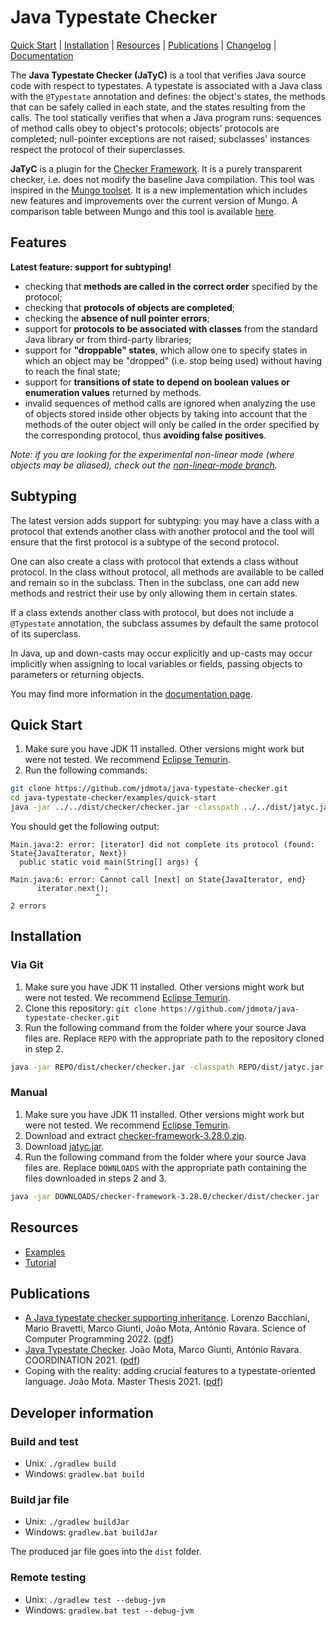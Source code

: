 # Java Typestate Checker

[Quick Start](#quick-start) | [Installation](#installation) | [Resources](#resources) | [Publications](#publications) | [Changelog](https://github.com/jdmota/java-typestate-checker/wiki/Changelog) | [Documentation](https://github.com/jdmota/java-typestate-checker/wiki/Documentation)

The **Java Typestate Checker (JaTyC)** is a tool that verifies Java source code with respect to typestates. A typestate is associated with a Java class with the `@Typestate` annotation and defines: the object's states, the methods that can be safely called in each state, and the states resulting from the calls. The tool statically verifies that when a Java program runs: sequences of method calls obey to object's protocols; objects' protocols are completed; null-pointer exceptions are not raised; subclasses' instances respect the protocol of their superclasses.

**JaTyC** is a plugin for the [Checker Framework](https://checkerframework.org/). It is a purely transparent checker, i.e. does not modify the baseline Java compilation. This tool was inspired in the [Mungo toolset](http://www.dcs.gla.ac.uk/research/mungo/index.html). It is a new implementation which includes new features and improvements over the current version of Mungo. A comparison table between Mungo and this tool is available [here](https://github.com/jdmota/java-typestate-checker/wiki/Mungo-comparison).

## Features

**Latest feature: support for subtyping!**

- checking that **methods are called in the correct order** specified by the protocol;
- checking that **protocols of objects are completed**;
- checking the **absence of null pointer errors**;
- support for **protocols to be associated with classes** from the standard Java library or from third-party libraries;
- support for **"droppable" states**, which allow one to specify states in which an object may be "dropped" (i.e. stop being used) without having to reach the final state;
- support for **transitions of state to depend on boolean values or enumeration values** returned by methods.
- invalid sequences of method calls are ignored when analyzing the use of objects stored inside other objects by taking into account that the methods of the outer object will only be called in the order specified by the corresponding protocol, thus **avoiding false positives**.

_Note: if you are looking for the experimental non-linear mode (where objects may be aliased), check out the [non-linear-mode branch](https://github.com/jdmota/java-typestate-checker/tree/non-linear-mode)._

## Subtyping

The latest version adds support for subtyping: you may have a class with a protocol that extends another class with another protocol and the tool will ensure that the first protocol is a subtype of the second protocol.

One can also create a class with protocol that extends a class without protocol. In the class without protocol, all methods are available to be called and remain so in the subclass. Then in the subclass, one can add new methods and restrict their use by only allowing them in certain states.

If a class extends another class with protocol, but does not include a `@Typestate` annotation, the subclass assumes by default the same protocol of its superclass.

In Java, up and down-casts may occur explicitly and up-casts may occur implicitly when assigning to local variables or fields, passing objects to parameters or returning objects.

You may find more information in the [documentation page](https://github.com/jdmota/java-typestate-checker/wiki/Documentation).

## Quick Start

1. Make sure you have JDK 11 installed. Other versions might work but were not tested. We recommend [Eclipse Temurin](https://adoptium.net/temurin/releases/?version=11).
1. Run the following commands:

```sh
git clone https://github.com/jdmota/java-typestate-checker.git
cd java-typestate-checker/examples/quick-start
java -jar ../../dist/checker/checker.jar -classpath ../../dist/jatyc.jar -processor jatyc.JavaTypestateChecker *.java
```

You should get the following output:

```
Main.java:2: error: [iterator] did not complete its protocol (found: State{JavaIterator, Next})
  public static void main(String[] args) {
                     ^
Main.java:6: error: Cannot call [next] on State{JavaIterator, end}
      iterator.next();
                   ^
2 errors
```

## Installation

### Via Git

1. Make sure you have JDK 11 installed. Other versions might work but were not tested. We recommend [Eclipse Temurin](https://adoptium.net/temurin/releases/?version=11).
1. Clone this repository: `git clone https://github.com/jdmota/java-typestate-checker.git`
1. Run the following command from the folder where your source Java files are. Replace `REPO` with the appropriate path to the repository cloned in step 2.

```sh
java -jar REPO/dist/checker/checker.jar -classpath REPO/dist/jatyc.jar -processor jatyc.JavaTypestateChecker *.java
```

### Manual

1. Make sure you have JDK 11 installed. Other versions might work but were not tested. We recommend [Eclipse Temurin](https://adoptium.net/temurin/releases/?version=11).
1. Download and extract [checker-framework-3.28.0.zip](https://github.com/typetools/checker-framework/releases/tag/checker-framework-3.28.0).
1. Download [jatyc.jar](https://github.com/jdmota/java-typestate-checker/raw/master/dist/jatyc.jar).
1. Run the following command from the folder where your source Java files are. Replace `DOWNLOADS` with the appropriate path containing the files downloaded in steps 2 and 3.

```sh
java -jar DOWNLOADS/checker-framework-3.28.0/checker/dist/checker.jar -classpath DOWNLOADS/jatyc.jar -processor jatyc.JavaTypestateChecker *.java
```

## Resources

- [Examples](./examples)
- [Tutorial](https://youtu.be/_zrcqYPe8-8)

## Publications

- [A Java typestate checker supporting inheritance](https://www.sciencedirect.com/science/article/pii/S0167642322000776). Lorenzo Bacchiani, Mario Bravetti, Marco Giunti, João Mota, António Ravara. Science of Computer Programming 2022. ([pdf](./docs/a-java-typestate-checker-supporting-inheritance.pdf))
- [Java Typestate Checker](https://link.springer.com/chapter/10.1007/978-3-030-78142-2_8). João Mota, Marco Giunti, António Ravara. COORDINATION 2021. ([pdf](./docs/jatyc-paper.pdf))
- Coping with the reality: adding crucial features to a typestate-oriented language. João Mota. Master Thesis 2021. ([pdf](./docs/msc-thesis.pdf))

## Developer information

### Build and test

- Unix: `./gradlew build`
- Windows: `gradlew.bat build`

### Build jar file

- Unix: `./gradlew buildJar`
- Windows: `gradlew.bat buildJar`

The produced jar file goes into the `dist` folder.

### Remote testing

- Unix: `./gradlew test --debug-jvm`
- Windows: `gradlew.bat test --debug-jvm`
